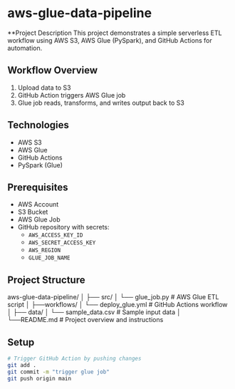 # aws-glue-data-pipeline

**Project Description
This project demonstrates a simple serverless ETL workflow using AWS S3, AWS Glue (PySpark), and GitHub Actions for automation.

## Workflow Overview

1. Upload data to S3
2. GitHub Action triggers AWS Glue job
3. Glue job reads, transforms, and writes output back to S3

## Technologies

- AWS S3
- AWS Glue
- GitHub Actions
- PySpark (Glue)

## Prerequisites

- AWS Account
- S3 Bucket
- AWS Glue Job
- GitHub repository with secrets:
  - `AWS_ACCESS_KEY_ID`
  - `AWS_SECRET_ACCESS_KEY`
  - `AWS_REGION`
  - `GLUE_JOB_NAME`

## Project Structure

aws-glue-data-pipeline/
│
├── src/
│   └── glue_job.py               # AWS Glue ETL script
│
├──workflows/
│  └── deploy_glue.yml       # GitHub Actions workflow
│
├── data/
│   └── sample_data.csv           # Sample input data 
│
└──README.md                     # Project overview and instructions

## Setup 

```bash
# Trigger GitHub Action by pushing changes
git add .
git commit -m "trigger glue job"
git push origin main

